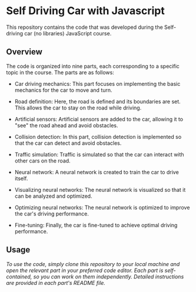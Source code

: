 # Self Driving Car with Javascript
This repository contains the code that was developed during the Self-driving car (no libraries) JavaScript course.

## Overview
The code is organized into nine parts, each corresponding to a specific topic in the course. The parts are as follows:

- Car driving mechanics: This part focuses on implementing the basic mechanics for the car to move and turn.

- Road definition: Here, the road is defined and its boundaries are set. This allows the car to stay on the road while driving.
- Artificial sensors: Artificial sensors are added to the car, allowing it to "see" the road ahead and avoid obstacles.
- Collision detection: In this part, collision detection is implemented so that the car can detect and avoid obstacles.
- Traffic simulation: Traffic is simulated so that the car can interact with other cars on the road.
- Neural network: A neural network is created to train the car to drive itself.
- Visualizing neural networks: The neural network is visualized so that it can be analyzed and optimized.
- Optimizing neural networks: The neural network is optimized to improve the car's driving performance.
- Fine-tuning: Finally, the car is fine-tuned to achieve optimal driving performance.

## Usage

*To use the code, simply clone this repository to your local machine and open the relevant part in your preferred code editor. Each part is self-contained, so you can work on them independently. Detailed instructions are provided in each part's README file.*


